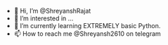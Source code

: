 - 👋 Hi, I’m @ShreyanshRajat
- 👀 I’m interested in ...
- 🌱 I’m currently learning EXTREMELY basic Python.
- 📫 How to reach me @Shreyansh2610 on telegram

<!---
ShreyanshRajat/ShreyanshRajat is a ✨ special ✨ repository because its `README.md` (this file) appears on your GitHub profile.
You can click the Preview link to take a look at your changes.
--->
